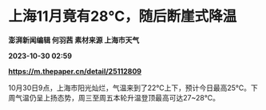# 上海11月竟有28℃，随后断崖式降温
**澎湃新闻编辑 何羽茜 素材来源 上海市天气**

**2023-10-30 02:59**

**https://m.thepaper.cn/detail/25112809**

10月30日9点，上海市阳光灿烂，气温来到了22℃上下，预计今日最高25℃。下周气温仍呈上扬态势，周三至周五本轮升温登顶最高可达27~28℃。